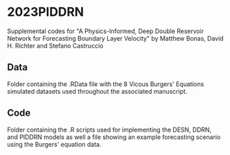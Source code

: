 # 2023PIDDRN
Supplemental codes for "A Physics-Informed, Deep Double Reservoir Network for Forecasting Boundary Layer Velocity" by Matthew Bonas, David H. Richter and Stefano Castruccio

## Data
Folder containing the .RData file with the 8 Vicous Burgers' Equations simulated datasets used throughout the associated manuscript.

## Code
Folder containing the .R scripts used for implementing the DESN, DDRN, and PIDDRN models as well a file showing an example forecasting scenario using the Burgers' equation data. 

